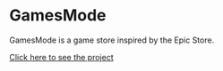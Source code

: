 # GamesMode
GamesMode is a game store inspired by the Epic Store.

[Click here to see the project](https://toghrulhajiyev.github.io/GamesMode/)
